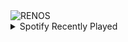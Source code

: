 <div align="justify">
<picture>
    <source media="(prefers-color-scheme: dark)" srcset="https://i.ibb.co/f4tr0mN/output-gif.gif">
    <source media="(prefers-color-scheme: light)" srcset="https://i.ibb.co/f4tr0mN/output-gif.gif">
    <img alt="RENOS" src="https://i.ibb.co/f4tr0mN/output-gif.gif">
</picture>
<details>
<summary>Spotify Recently Played</summary>
<img src="https://spotify-recently-played-readme.vercel.app/api?user=31d6d6zerc5ct6kck32na2ozsqf4&unique=1&width=400" alt="Spotify" />
</details>
</div>

<!-- Image deletion URL: https://ibb.co/QrnYmsH/03a0050f6dfa9443109d95b61993d833 -->